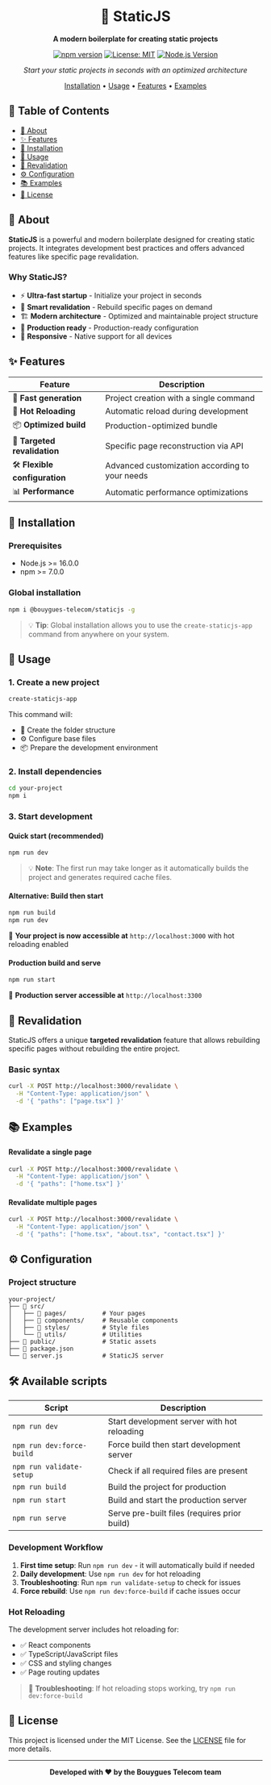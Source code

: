 <div align="center">

# 🚀 StaticJS

**A modern boilerplate for creating static projects**

[![npm version](https://badge.fury.io/js/%40bouygues-telecom%2Fstaticjs.svg)](https://badge.fury.io/js/%40bouygues-telecom%2Fstaticjs)
[![License: MIT](https://img.shields.io/badge/License-MIT-yellow.svg)](https://opensource.org/licenses/MIT)
[![Node.js Version](https://img.shields.io/badge/node-%3E%3D16.0.0-brightgreen.svg)](https://nodejs.org/)

_Start your static projects in seconds with an optimized architecture_

[Installation](#-installation) • [Usage](#-usage) • [Features](#-features) • [Examples](#-examples)

</div>

## 📖 Table of Contents

- [🎯 About](#-about)
- [✨ Features](#-features)
- [🚀 Installation](#-installation)
- [📘 Usage](#-usage)
- [🔄 Revalidation](#-revalidation)
- [⚙️ Configuration](#️-configuration)
- [📚 Examples](#-examples)
- [📄 License](#-license)

## 🎯 About

**StaticJS** is a powerful and modern boilerplate designed for creating static projects. It integrates development best practices and offers advanced features like specific page revalidation.

### Why StaticJS?

- ⚡ **Ultra-fast startup** - Initialize your project in seconds
- 🔄 **Smart revalidation** - Rebuild specific pages on demand
- 🏗️ **Modern architecture** - Optimized and maintainable project structure
- 🚀 **Production ready** - Production-ready configuration
- 📱 **Responsive** - Native support for all devices

## ✨ Features

| Feature                       | Description                                    |
| ----------------------------- | ---------------------------------------------- |
| 🚀 **Fast generation**        | Project creation with a single command         |
| 🔄 **Hot Reloading**          | Automatic reload during development            |
| 📦 **Optimized build**        | Production-optimized bundle                    |
| 🎯 **Targeted revalidation**  | Specific page reconstruction via API           |
| 🛠️ **Flexible configuration** | Advanced customization according to your needs |
| 📊 **Performance**            | Automatic performance optimizations            |

## 🚀 Installation

### Prerequisites

- Node.js >= 16.0.0
- npm >= 7.0.0

### Global installation

```bash
npm i @bouygues-telecom/staticjs -g
```

> 💡 **Tip**: Global installation allows you to use the `create-staticjs-app` command from anywhere on your system.

## 📘 Usage

### 1. Create a new project

```bash
create-staticjs-app
```

This command will:

- 📁 Create the folder structure
- ⚙️ Configure base files
- 📦 Prepare the development environment

### 2. Install dependencies

```bash
cd your-project
npm i
```

### 3. Start development

#### Quick start (recommended)

```bash
npm run dev
```

> 💡 **Note**: The first run may take longer as it automatically builds the project and generates required cache files.

#### Alternative: Build then start

```bash
npm run build
npm run dev
```

🎉 **Your project is now accessible at** `http://localhost:3000` with hot reloading enabled

#### Production build and serve

```bash
npm run start
```

🎉 **Production server accessible at** `http://localhost:3300`

## 🔄 Revalidation

StaticJS offers a unique **targeted revalidation** feature that allows rebuilding specific pages without rebuilding the entire project.

### Basic syntax

```bash
curl -X POST http://localhost:3000/revalidate \
  -H "Content-Type: application/json" \
  -d '{ "paths": ["page.tsx"] }'
```

## 📚 Examples

#### Revalidate a single page

```bash
curl -X POST http://localhost:3000/revalidate \
  -H "Content-Type: application/json" \
  -d '{ "paths": ["home.tsx"] }'
```

#### Revalidate multiple pages

```bash
curl -X POST http://localhost:3000/revalidate \
  -H "Content-Type: application/json" \
  -d '{ "paths": ["home.tsx", "about.tsx", "contact.tsx"] }'
```

## ⚙️ Configuration

### Project structure

```
your-project/
├── 📁 src/
│   ├── 📁 pages/          # Your pages
│   ├── 📁 components/     # Reusable components
│   ├── 📁 styles/         # Style files
│   └── 📁 utils/          # Utilities
├── 📁 public/             # Static assets
├── 📄 package.json
└── 📄 server.js           # StaticJS server
```

## 🛠️ Available scripts

| Script                | Description                                           |
| --------------------- | ----------------------------------------------------- |
| `npm run dev`         | Start development server with hot reloading          |
| `npm run dev:force-build` | Force build then start development server        |
| `npm run validate-setup` | Check if all required files are present           |
| `npm run build`       | Build the project for production                     |
| `npm run start`       | Build and start the production server                |
| `npm run serve`       | Serve pre-built files (requires prior build)         |

### Development Workflow

1. **First time setup**: Run `npm run dev` - it will automatically build if needed
2. **Daily development**: Use `npm run dev` for hot reloading
3. **Troubleshooting**: Run `npm run validate-setup` to check for issues
4. **Force rebuild**: Use `npm run dev:force-build` if cache issues occur

### Hot Reloading

The development server includes hot reloading for:
- ✅ React components
- ✅ TypeScript/JavaScript files
- ✅ CSS and styling changes
- ✅ Page routing updates

> 🔧 **Troubleshooting**: If hot reloading stops working, try `npm run dev:force-build`

## 📄 License

This project is licensed under the MIT License. See the [LICENSE](LICENSE) file for more details.

---

<div align="center">

**Developed with ❤️ by the Bouygues Telecom team**

</div>
